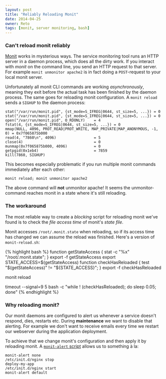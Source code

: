 ```yaml
---
layout: post
title: "Reliably Reloading Monit"
date: 2014-04-25
owner: Reto
tags: [monit, server monitoring, bash]
---
```


### Can't reload monit reliably
[Monit](http://mmonit.com/monit/) works in mysterious ways.
The service monitoring tool runs an HTTP server in a daemon process, which does all the dirty work.
If you interact with *monit* on the command line, you send an HTTP request to that server.
For example `monit unmonitor apache2` is in fact doing a `POST`-request to your local monit server.

Unfortunately all monit CLI commands are working *asynchronously*, meaning they exit before the actual task has been finished by the daemon process.
The same goes for reloading monit configuration. A `monit reload` sends a `SIGHUP` to the daemon process:

```
stat("/var/run/monit.pid", {st_mode=S_IFREG|0644, st_size=5, ...}) = 0
stat("/var/run/monit.pid", {st_mode=S_IFREG|0644, st_size=5, ...}) = 0
open("/var/run/monit.pid", O_RDONLY)    = 4
fstat(4, {st_mode=S_IFREG|0644, st_size=5, ...}) = 0
mmap(NULL, 4096, PROT_READ|PROT_WRITE, MAP_PRIVATE|MAP_ANONYMOUS, -1, 0) = 0x7f065875b000
read(4, "7860\n", 4096)                 = 5
close(4)                                = 0
munmap(0x7f065875b000, 4096)            = 0
getpgid(0x1eb4)                         = 7859
kill(7860, SIGHUP)
```

This becomes especially problematic if you run multiple monit commands immediately after each other:

```
monit reload; monit unmonitor apache2
```

The above command will **not** unmonitor apache! It seems the unmonitor-command reaches monit in a state where it's still reloading.

<!--more-->

### The workaround

The most reliable way to create a *blocking* script for reloading monit we've found is to check the *file access time* of monit's *state file*.

Monit accesses `/root/.monit.state` when reloading, so if its access time has changed we can assume the reload was finished.
Here's a version of `monit-reload.sh`:

{% highlight bash %}
function getStateAccess { stat -c "%x" "/root/.monit.state"; }
export -f getStateAccess
export STATE_ACCESS=$(getStateAccess)
function checkHasReloaded { test "$(getStateAccess)" != "${STATE_ACCESS}"; }
export -f checkHasReloaded

monit reload

timeout --signal=9 5 bash -c "while ! (checkHasReloaded); do sleep 0.05; done"
{% endhighlight %}

### Why reloading monit?

Our monit daemons are configured to alert us whenever a service doesn't respond, dies, restarts etc.
During **maintenance** we want to disable that alerting. For example we don't want to receive emails every time we restart our webserver
during the application deployment.

To achieve that we change monit's configuration and then apply it by reloading monit.
A [`monit-alert` script](https://github.com/cargomedia/puppet-packages/blob/master/modules/monit/templates/bin/monit-alert.sh) allows us to something à la:

```
monit-alert none
/etc/init.d/nginx stop
deploy-my-app
/etc/init.d/nginx start
monit-alert default
```
